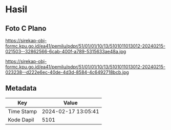 # Hasil

## Foto C Plano

https://sirekap-obj-formc.kpu.go.id/ea41/pemilu/pdpr/51/01/01/10/13/5101011013012-20240215-021503--32862566-6cab-400f-a789-5315633ae48a.jpg

https://sirekap-obj-formc.kpu.go.id/ea41/pemilu/pdpr/51/01/01/10/13/5101011013012-20240215-023238--d222e6ec-40de-4d3d-8584-4c6492718bcb.jpg


## Metadata

| Key        | Value               |
| ---------- | ------------------- |
| Time Stamp | 2024-02-17 13:05:41 |
| Kode Dapil | 5101                |



